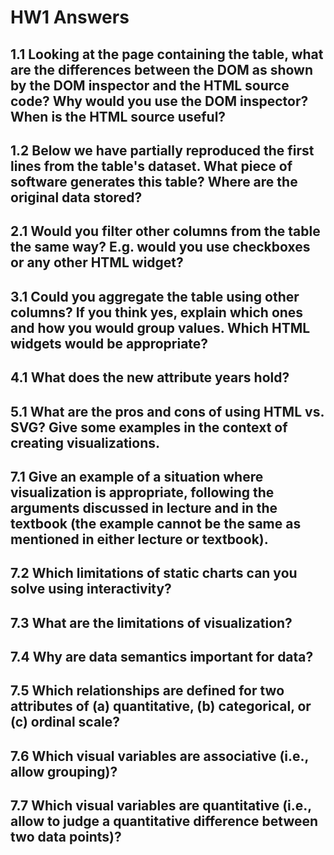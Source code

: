 # HW1 Answers

## 1.1 Looking at the page containing the table, what are the differences between the DOM as shown by the DOM inspector and the HTML source code? Why would you use the DOM inspector? When is the HTML source useful?

## 1.2 Below we have partially reproduced the first lines from the table's dataset. What piece of software generates this table? Where are the original data stored?

## 2.1 Would you filter other columns from the table the same way? E.g. would you use checkboxes or any other HTML widget?

## 3.1 Could you aggregate the table using other columns? If you think yes, explain which ones and how you would group values. Which HTML widgets would be appropriate?

## 4.1 What does the new attribute years hold?

## 5.1 What are the pros and cons of using HTML vs. SVG? Give some examples in the context of creating visualizations.

## 7.1 Give an example of a situation where visualization is appropriate, following the arguments discussed in lecture and in the textbook (the example cannot be the same as mentioned in either lecture or textbook).

## 7.2 Which limitations of static charts can you solve using interactivity?

## 7.3 What are the limitations of visualization?

## 7.4 Why are data semantics important for data?

## 7.5 Which relationships are defined for two attributes of (a) quantitative, (b) categorical, or (c) ordinal scale?

## 7.6 Which visual variables are associative (i.e., allow grouping)?

## 7.7 Which visual variables are quantitative (i.e., allow to judge a quantitative difference between two data points)?
